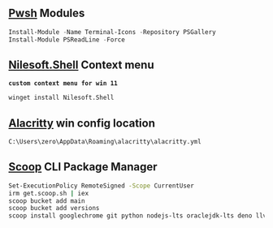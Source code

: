 ## [Pwsh](https://learn.microsoft.com/en-us/powershell/scripting/install/installing-powershell-on-windows?view=powershell-7.3#msi) Modules
```ps1
Install-Module -Name Terminal-Icons -Repository PSGallery
Install-Module PSReadLine -Force
```
## [Nilesoft.Shell](https://github.com/moudey/Shell) Context menu
**`custom context menu for win 11`**
```bash
winget install Nilesoft.Shell
```

## [Alacritty](https://alacritty.org/) win config location
```bash
C:\Users\zero\AppData\Roaming\alacritty\alacritty.yml
```
## [Scoop](https://scoop.sh/#/) CLI Package Manager
```bash
Set-ExecutionPolicy RemoteSigned -Scope CurrentUser
irm get.scoop.sh | iex
scoop bucket add main
scoop bucket add versions
scoop install googlechrome git python nodejs-lts oraclejdk-lts deno llvm clangd make stylua windows-terminal vscode neovim winfetch qbittorrent blender nilesoft-shell godot sumatrapdf
```
